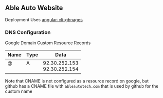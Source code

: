 ## Able Auto Website
Deployment Uses [angular-cli-ghpages](https://github.com/angular-schule/angular-cli-ghpages)

### DNS Configuration
Google Domain Custom Resource Records

| Name         | Type          | Data                           |
| ------------ | ------------- | ------------------------------ |
| @<br/>&nbsp; | A<br/> &nbsp; | 92.30.252.153<br/>92.30.252.154|


Note that CNAME is not configured as a resource record on google, but github has a CNAME file with `ableautotech.com`
that is used by github for the custom name
